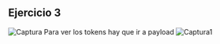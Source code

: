 ## Ejercicio 3

![Captura](https://github.com/pepbote/despliegue-de-aplicaciones-web/assets/144775358/b328b5fe-ff26-437d-8340-38df31d966f9)
Para ver los tokens hay que ir a payload
![Captura1](https://github.com/pepbote/despliegue-de-aplicaciones-web/assets/144775358/df403653-4b7a-408e-bb2f-8aadc789328e)
